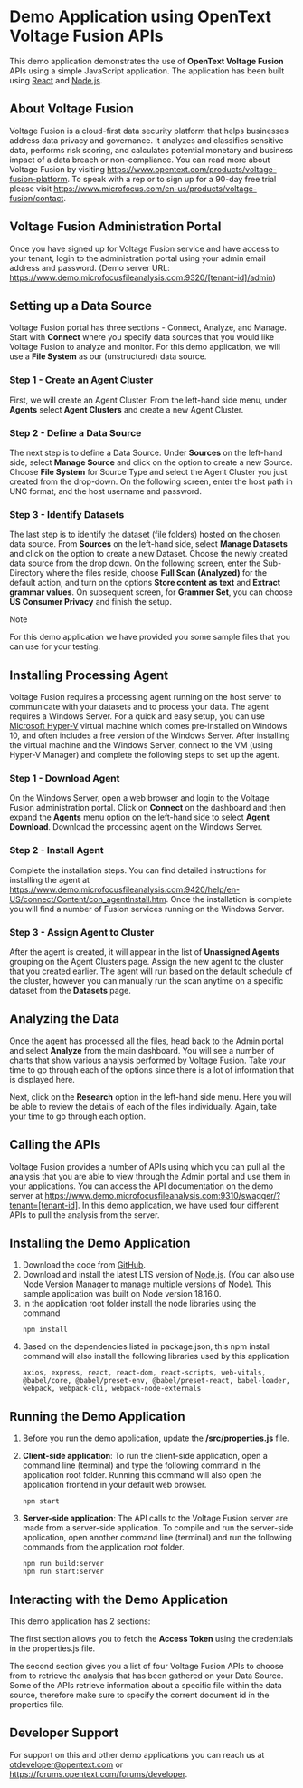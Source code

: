 # Demo Application using OpenText Voltage Fusion APIs

This demo application demonstrates the use of **OpenText Voltage Fusion** APIs using a simple JavaScript application. The application has been built using [React](https://github.com/facebook/create-react-app) and [Node.js](https://nodejs.org/).

## About Voltage Fusion
Voltage Fusion is a cloud-first data security platform that helps businesses address data privacy and governance. It analyzes and classifies sensitive data, performs risk scoring, and calculates potential monetary and business impact of a data breach or non-compliance. You can read more about Voltage Fusion by visiting https://www.opentext.com/products/voltage-fusion-platform. To speak with a rep or to sign up for a 90-day free trial please visit https://www.microfocus.com/en-us/products/voltage-fusion/contact.

## Voltage Fusion Administration Portal
Once you have signed up for Voltage Fusion service and have access to your tenant, login to the administration portal using your admin email address and password. (Demo server URL: https://www.demo.microfocusfileanalysis.com:9320/[tenant-id]/admin)

## Setting up a Data Source
Voltage Fusion portal has three sections - Connect, Analyze, and Manage. Start with **Connect** where you specify data sources that you would like Voltage Fusion to analyze and monitor. For this demo application, we will use a **File System** as our (unstructured) data source.

### Step 1 - Create an Agent Cluster
First, we will create an Agent Cluster. From the left-hand side menu, under **Agents** select **Agent Clusters** and create a new Agent Cluster. 

### Step 2 - Define a Data Source
The next step is to define a Data Source. Under **Sources** on the left-hand side, select **Manage Source** and click on the option to create a new Source. Choose **File System** for Source Type and select the Agent Cluster you just created from the drop-down. On the following screen, enter the host path in UNC format, and the host username and password.

### Step 3 - Identify Datasets
The last step is to identify the dataset (file folders) hosted on the chosen data source. From **Sources** on the left-hand side, select **Manage Datasets** and click on the option to create a new Dataset. Choose the newly created data source from the drop down. On the following screen, enter the Sub-Directory where the files reside, choose **Full Scan (Analyzed)** for the default action, and turn on the options **Store content as text** and **Extract grammar values**. On subsequent screen, for **Grammer Set**, you can choose **US Consumer Privacy** and finish the setup.

> [!NOTE] 
> For this demo application we have provided you some sample files that you can use for your testing.

## Installing Processing Agent
Voltage Fusion requires a processing agent running on the host server to communicate with your datasets and to process your data. The agent requires a Windows Server. For a quick and easy setup, you can use [Microsoft Hyper-V](https://learn.microsoft.com/en-us/virtualization/hyper-v-on-windows/about/) virtual machine which comes pre-installed on Windows 10, and often includes a free version of the Windows Server. After installing the virtual machine and the Windows Server, connect to the VM (using Hyper-V Manager) and complete the following steps to set up the agent.

### Step 1 - Download Agent
On the Windows Server, open a web browser and login to the Voltage Fusion administration portal. Click on **Connect** on the dashboard and then expand the **Agents** menu option on the left-hand side to select **Agent Download**. Download the processing agent on the Windows Server.

### Step 2 - Install Agent
Complete the installation steps. You can find detailed instructions for installing the agent at https://www.demo.microfocusfileanalysis.com:9420/help/en-US/connect/Content/con_agentInstall.htm. Once the installation is complete you will find a number of Fusion services running on the Windows Server. 

### Step 3 - Assign Agent to Cluster
After the agent is created, it will appear in the list of **Unassigned Agents** grouping on the Agent Clusters page. Assign the new agent to the cluster that you created earlier. The agent will run based on the default schedule of the cluster, however you can manually run the scan anytime on a specific dataset from the **Datasets** page. 

## Analyzing the Data
Once the agent has processed all the files, head back to the Admin portal and select **Analyze** from the main dashboard. You will see a number of charts that show various analysis performed by Voltage Fusion. Take your time to go through each of the options since there is a lot of information that is displayed here.

Next, click on the **Research** option in the left-hand side menu. Here you will be able to review the details of each of the files individually. Again, take your time to go through each option.

## Calling the APIs
Voltage Fusion provides a number of APIs using which you can pull all the analysis that you are able to view through the Admin portal and use them in your applications. You can access the API documentation on the demo server at https://www.demo.microfocusfileanalysis.com:9310/swagger/?tenant=[tenant-id]. In this demo application, we have used four different APIs to pull the analysis from the server.

## Installing the Demo Application
1. Download the code from [GitHub](https://github.com/imaas-wynder).
2. Download and install the latest LTS version of [Node.js](https://nodejs.org/). (You can also use Node Version Manager to manage multiple versions of Node). This sample application was built on Node version 18.16.0.
3. In the application root folder install the node libraries using the command
    ```
    npm install
    ```
4. Based on the dependencies listed in package.json, this npm install command will also install the following libraries used by this application
    ```
    axios, express, react, react-dom, react-scripts, web-vitals, @babel/core, @babel/preset-env, @babel/preset-react, babel-loader, webpack, webpack-cli, webpack-node-externals
    ```
## Running the Demo Application
1. Before you run the demo application, update the **/src/properties.js** file.

2. **Client-side application**: To run the client-side application, open a command line (terminal) and type the following command in the application root folder. Running this command will also open the application frontend in your default web browser.
    ```
    npm start
    ```

3. **Server-side application**: The API calls to the Voltage Fusion server are made from a server-side application. To compile and run the server-side application, open another command line (terminal) and run the following commands from the application root folder.
    ```
    npm run build:server
    npm run start:server
    ```
## Interacting with the Demo Application
This demo application has 2 sections:

The first section allows you to fetch the **Access Token** using the credentials in the properties.js file.

The second section gives you a list of four Voltage Fusion APIs to choose from to retrieve the analysis that has been gathered on your Data Source. Some of the APIs retrieve information about a specific file within the data source, therefore make sure to specify the corrent document id in the properties file.

## Developer Support
For support on this and other demo applications you can reach us at otdeveloper@opentext.com or https://forums.opentext.com/forums/developer.